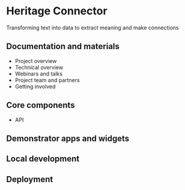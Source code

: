 # Heritage Connector

Transforming text into data to extract meaning and make connections

## Documentation and materials

- Project overview
- Technical overview
- Webinars and talks
- Project team and partners
- Getting involved

## Core components 

- API

## Demonstrator apps and widgets


## Local development


## Deployment

